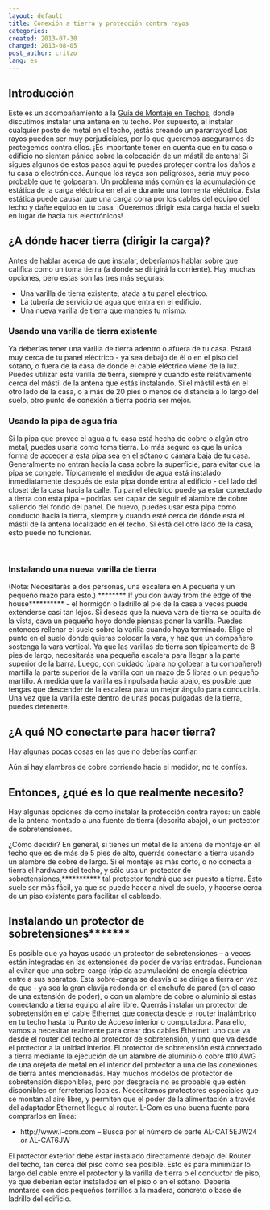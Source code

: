 ```yaml
---
layout: default
title: Conexión a tierra y protección contra rayos
categories:
created: 2013-07-30
changed: 2013-08-05
post_author: critzo
lang: es
---
```

 <h2>Introducción</h2>

<p>Este es un acompañamiento a la <a href="/docs/build/roof-mount-guide">Guía de Montaje en Techos</a>, donde discutimos instalar una antena en tu techo. Por supuesto, al instalar cualquier poste de metal en el techo, ¡estás creando un pararrayos! Los rayos pueden ser muy perjudiciales, por lo que queremos asegurarnos de protegemos contra ellos. ¡Es importante tener en cuenta que en tu casa o edificio no sientan pánico sobre la colocación de un mástil de antena! Si sigues algunos de estos pasos aquí te puedes proteger contra los daños a tu casa o electrónicos. Aunque los rayos son peligrosos, sería muy poco probable que te golpearan. Un problema más común es la acumulación de estática de la carga eléctrica en el aire durante una tormenta eléctrica. Esta estática puede causar que una carga corra por los cables del equipo del techo y dañe equipo en tu casa. ¡Queremos dirigir esta carga hacia el suelo, en lugar de hacia tus electrónicos!</p>

<h2>¿A dónde hacer tierra (dirigir la carga)?</h2>

<p><img alt="" class="img-responsive" src="/files/styles/large/public/existing_ground_rod.jpg?itok=cXG2JCPu" style="float: right;" typeof="foaf:Image" />Antes de hablar acerca de que instalar, deberíamos hablar sobre que califica como un toma tierra (a donde se dirigirá la corriente). Hay muchas opciones, pero estas son las tres más seguras:</p>

<ul>
	<li>Una varilla de tierra existente, atada a tu panel eléctrico.</li>
	<li>La tubería de servicio de agua que entra en el edificio.</li>
	<li>Una nueva varilla de tierra que manejes tu mismo.</li>
</ul>

<h3>Usando una varilla de tierra existente</h3>

<p>Ya deberías tener una varilla de tierra adentro o afuera de tu casa. Estará muy cerca de tu panel eléctrico - ya sea debajo de él o en el piso del sótano, o fuera de la casa de donde el cable eléctrico viene de la luz. Puedes utilizar esta varilla de tierra, siempre y cuando este relativamente cerca del mástil de la antena que estás instalando. Si el mástil está en el otro lado de la casa, o a más de 20 pies o menos de distancia a lo largo del suelo, otro punto de conexión a tierra podría ser mejor.</p>

<h3>Usando la pipa de agua fría</h3>

<p><img alt="" class="img-responsive" src="/files/styles/large/public/incoming_water_pipe.jpg?itok=TPbEdMeN" style="float: right;" typeof="foaf:Image" />Si la pipa que provee el agua a tu casa está hecha de cobre o algún otro metal, puedes usarla como toma tierra. Lo más seguro es que la única forma de acceder a esta pipa sea en el sótano o cámara baja de tu casa. Generalmente no entran hacia la casa sobre la superficie, para evitar que la pipa se congele. Típicamente el medidor de agua está instalado inmediatamente después de esta pipa donde entra al edificio - del lado del closet de la casa hacia la calle. Tu panel eléctrico puede ya estar conectado a tierra con esta pipa – podrías ser capaz de seguir el alambre de cobre saliendo del fondo del panel. De nuevo, puedes usar esta pipa como conducto hacia la tierra, siempre y cuando esté cerca de dónde está el mástil de la antena localizado en el techo. Si está del otro lado de la casa, esto puede no funcionar.</p>

<p>&nbsp;</p>

<h3><img alt="" class="img-responsive" src="/files/styles/large/public/grounding_rod_clamp.jpg?itok=nYwgOpfb" style="float: left;" typeof="foaf:Image" />Instalando una nueva varilla de tierra</h3>

<p>(Nota: Necesitarás a dos personas, una escalera en A pequeña y un pequeño mazo para esto.) ******** If you don away from the edge of the house********** - el hormigón o ladrillo al pie de la casa a veces puede extenderse casi tan lejos. Si deseas que la nueva vara de tierra se oculta de la vista, cava un pequeño hoyo donde piensas poner la varilla. Puedes entonces rellenar el suelo sobre la varilla cuando haya terminado. Elige el punto en el suelo donde quieras colocar la vara, y haz que un compañero sostenga la vara vertical. Ya que las varillas de tierra son típicamente de 8 pies de largo, necesitarás una pequeña escalera para llegar a la parte superior de la barra. Luego, con cuidado (¡para no golpear a tu compañero!) martilla la parte superior de la varilla con un mazo de 5 libras o un pequeño martillo. A medida que la varilla es impulsada hacia abajo, es posible que tengas que descender de la escalera para un mejor ángulo para conducirla. Una vez que la varilla este dentro de unas pocas pulgadas de la tierra, puedes detenerte.</p>

<h2>¿A qué NO conectarte para hacer tierra?</h2>

<p>Hay algunas pocas cosas en las que no deberías confiar.</p>

<p>Aún si hay alambres de cobre corriendo hacia el medidor, no te confíes.</p>

<h2>Entonces, ¿qué es lo que realmente necesito?</h2>

<p>Hay algunas opciones de como instalar la protección contra rayos: un cable de la antena montado a una fuente de tierra (descrita abajo), o un protector de sobretensiones.</p>

<p>¿Cómo decidir? En general, si tienes un metal de la antena de montaje en el techo que es de más de 5 pies de alto, querrás conectarlo a tierra usando un alambre de cobre de largo. Si el montaje es más corto, o no conecta a tierra el hardware del techo, y sólo usa un protector de sobretensiones,*********** tal protector tendrá que ser puesto a tierra. Esto suele ser más fácil, ya que se puede hacer a nivel de suelo, y hacerse cerca de un piso existente para facilitar el cableado.</p>

<h2>Instalando un protector de sobretensiones*******</h2>

<p><img alt="" class="img-responsive" src="/files/styles/large/public/surge_arrester_in-line_diagram.png?itok=TtsY-WHn" style="float: right;" typeof="foaf:Image" />Es posible que ya hayas usado un protector de sobretensiones – a veces están integradas en las extensiones de poder de varias entradas. Funcionan al evitar que una sobre-carga (rápida acumulación) de energía eléctrica entre a sus aparatos. Esta sobre-carga se desvía o se dirige a tierra en vez de que - ya sea la gran clavija redonda en el enchufe de pared (en el caso de una extensión de poder), o con un alambre de cobre o aluminio si estás conectando a tierra equipo al aire libre. Querrás instalar un protector de sobretensión en el cable Ethernet que conecta desde el router inalámbrico en tu techo hasta tu Punto de Acceso interior o computadora. Para ello, vamos a necesitar realmente para crear dos cables Ethernet: uno que va desde el router del techo al protector de sobretensión, y uno que va desde el protector a la unidad interior. El protector de sobretensión está conectado a tierra mediante la ejecución de un alambre de aluminio o cobre #10 AWG de una orejeta de metal en el interior del protector a una de las conexiones de tierra antes mencionadas. Hay muchos modelos de protector de sobretensión disponibles, pero por desgracia no es probable que estén disponibles en ferreterías locales. Necesitamos protectores especiales que se montan al aire libre, y permiten que el poder de la alimentación a través del adaptador Ethernet llegue al router. L-Com es una buena fuente para comprarlos en línea:</p>

<ul>
	<li>http://www.l-com.com – Busca por el número de parte AL-CAT5EJW24 or AL-CAT6JW</li>
</ul>

<p><img alt="" class="img-responsive" src="/files/styles/large/public/outdoor_surge_arrestor.jpg?itok=Y4k9Cgr-" style="float: right;" typeof="foaf:Image" />El protector exterior debe estar instalado directamente debajo del Router del techo, tan cerca del piso como sea posible. Esto es para minimizar lo largo del cable entre el protector y la varilla de tierra o el conductor de piso, ya que deberían estar instalados en el piso o en el sótano. Debería montarse con dos pequeños tornillos a la madera, concreto o base de ladrillo del edificio.</p>
